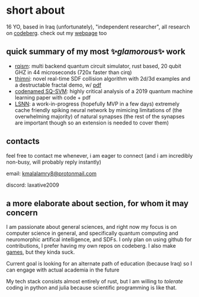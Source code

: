 # short about

16 YO, based in Iraq (unfortunately), "independent researcher", all research on [codeberg](https://codeberg.org/0x177). check out my [webpage](https://0x177.codeberg.page) too

## quick summary of my most ✨*glamorous*✨ work

- [rqism](https://codeberg.org/0x177/rqism): multi backend quantum circuit simulator, rust based, 20 qubit GHZ in 44 microseconds (720x faster than cirq)
- [thimni](https://codeberg.org/0x177/thimni): novel real-time SDF collision algorithm with 2d/3d examples and a destructable fractal demo, w/ [pdf](https://0x177.codeberg.page/thimni.pdf)
- [codenamed SQ-SVM](https://0x177.codeberg.page/qsvm_pdf.html): highly critical analysis of a 2019 quantum machine learning paper with code + pdf
- [LSNN](https://0x177.codeberg.page/snn.html): a work-in-progress (hopefully MVP in a few days) extremely cache friendly spiking neural network by mimicing limitations of (the overwhelming majority) of natural synapses (the rest of the synapses are important though so an extension is needed to cover them)

## contacts
feel free to contact me whenever, i am eager to connect (and i am incredibly non-busy, will probably reply instantly)

email: kmalalamry8@protonmail.com

discord: laxative2009

## a more elaborate about section, for whom it may concern
I am passionate about general sciences, and right now my focus is on computer science in general, and specifically quantum computing and neuromorphic artifical intelligence, and SDFs.
I only plan on using github for contributions, I prefer having my own repos on codeberg. I also make [games](https://0x177.itch.io), but they kinda suck. 

Current goal is looking for an alternate path of education (because Iraq) so I can engage with actual academia in the future

My tech stack consists almost entirely of rust, but I am willing to *tolerate* coding in python and julia because scientific programming is like that.
